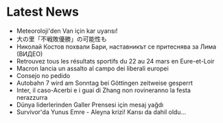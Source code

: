 # Latest News
-  Meteoroloji'den Van için kar uyarısı!
-  大の里「不戦敗優勝」の可能性も
-  Николай Костов похвали Бари, наставникът се притеснява за Лима (ВИДЕО)
-  Retrouvez tous les résultats sportifs du 22 au 24 mars en Eure-et-Loir
-  Macron lancia un assalto al campo dei liberali europei
-  Consejo no pedido
-  Autobahn 7 wird am Sonntag bei Göttingen zeitweise gesperrt
-  Inter, il caso-Acerbi e i guai di Zhang non rovineranno la festa nerazzurra
-  Dünya liderlerinden Galler Prensesi için mesaj yağdı
-  Survivor'da Yunus Emre - Aleyna krizi! Karısı da dahil oldu...
